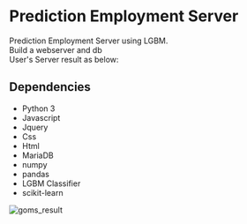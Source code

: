 # Prediction Employment Server
Prediction Employment Server using LGBM.  
Build a webserver and db  
User's Server result as below:  

## Dependencies
* Python 3
* Javascript
* Jquery
* Css
* Html
* MariaDB
* numpy
* pandas
* LGBM Classifier
* scikit-learn

![goms_result](https://user-images.githubusercontent.com/77309856/138270744-50c2e14a-bf70-4053-aaa3-0d0dc20dc2ed.GIF)
